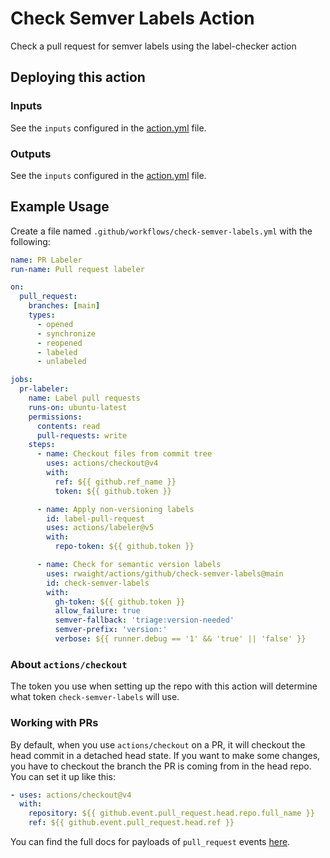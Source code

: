 # Check Semver Labels Action

Check a pull request for semver labels using the label-checker action

## Deploying this action

### Inputs

See the `inputs` configured in the [action.yml](action.yml) file.

### Outputs

See the `inputs` configured in the [action.yml](action.yml) file.

## Example Usage

Create a file named `.github/workflows/check-semver-labels.yml` with the following:
```yml
name: PR Labeler
run-name: Pull request labeler

on:
  pull_request:
    branches: [main]
    types:
      - opened
      - synchronize
      - reopened
      - labeled
      - unlabeled

jobs:
  pr-labeler:
    name: Label pull requests
    runs-on: ubuntu-latest
    permissions:
      contents: read
      pull-requests: write
    steps:
      - name: Checkout files from commit tree
        uses: actions/checkout@v4
        with:
          ref: ${{ github.ref_name }}
          token: ${{ github.token }}

      - name: Apply non-versioning labels
        id: label-pull-request
        uses: actions/labeler@v5
        with:
          repo-token: ${{ github.token }}

      - name: Check for semantic version labels
        uses: rwaight/actions/github/check-semver-labels@main
        id: check-semver-labels
        with:
          gh-token: ${{ github.token }}
          allow_failure: true
          semver-fallback: 'triage:version-needed'
          semver-prefix: 'version:'
          verbose: ${{ runner.debug == '1' && 'true' || 'false' }}
```

### About `actions/checkout`

The token you use when setting up the repo with this action will determine what token `check-semver-labels` will use.  

### Working with PRs

By default, when you use `actions/checkout` on a PR, it will checkout the head commit in a detached head state.
If you want to make some changes, you have to checkout the branch the PR is coming from in the head repo.  
You can set it up like this:

```yaml
- uses: actions/checkout@v4
  with:
    repository: ${{ github.event.pull_request.head.repo.full_name }}
    ref: ${{ github.event.pull_request.head.ref }}
```

You can find the full docs for payloads of `pull_request` events [here](https://docs.github.com/en/developers/webhooks-and-events/webhooks/webhook-events-and-payloads#webhook-payload-example-32).

